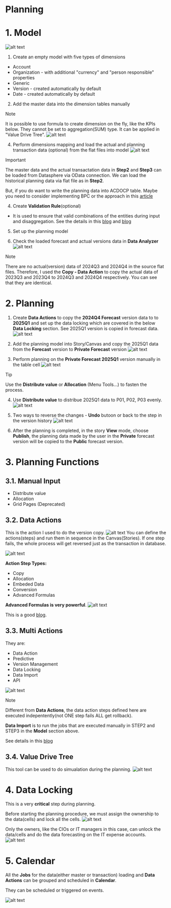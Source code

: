 # Planning

# 1. Model

![alt text](/SAC/Planning/images/PM1.png)

1. Create an empty model with five types of dimensions

- Account
- Organization - with additional "currency" and "person responsible" properties
- Generic
- Version - created automatically by default
- Date - created automatically by default

2. Add the master data into the dimension tables manually

> [!Note]
> It is possible to use formula to create dimension on the fly, like the KPIs below. They cannot be set to aggregation(SUM) type. It can be applied in "Value Drive Tree". 
![alt text](/SAC/Planning/images/FM1.png)

4. Perform dimensions mapping and load the actual and planning transaction data (optional) from the flat files into model
![alt text](/SAC/Planning/images/PM2.png)

> [!Important]
> The master data and the actual transactation data in **Step2** and **Step3** can be loaded from Datasphere via OData connection. We can load the historical planning data via flat file as in **Step2**.
>
> But, if you do want to write the planning data into ACDOCP table. Maybe you need to consider implementing BPC or the approach in this [article](https://www.linkedin.com/pulse/exporting-sac-planning-data-sap-s4-hana-aricordconsultinglimited-je1ie/)

4. Create **Validation Rule**(optional)
   
- It is used to ensure that valid combinations of the entities during input and disaggregation. See the details in this [blog](https://community.sap.com/t5/technology-blogs-by-members/sap-analytics-cloud-planning-validation-rules/ba-p/13475166)
 and [blog](https://community.sap.com/t5/technology-blogs-by-sap/dimension-combination-rule-in-sac/ba-p/13456596)
5. Set up the planning model

6. Check the loaded forecast and actual versions data in **Data Analyzer**
![alt text](/SAC/Planning/images/PM3.png)

> [!Note]
> There are no actual(version) data of 2024Q3 and 2024Q4 in the source flat files.
> Therefore, I used the **Copy - Data Action** to copy the actual data of 2023Q3 and 2023Q4 to 2024Q3 and 2024Q4 respectively. You can see that they are identical.

# 2. Planning 
1. Create **Data Actions** to copy the **2024Q4 Forecast** version data to to **2025Q1** and set up the data locking which are covered in the below **Data Locking** section. See 2025Q1 version is copied in forecast data.
![alt text](/SAC/Planning/images/DP1.png)

2. Add the planning model into Story/Canvas and copy the 2025Q1 data from the **Forecast** version to **Private Forecast** version
![alt text](/SAC/Planning/images/DP3.png)

3. Perform planning on the **Private Forecast 2025Q1** version manually in the table cell
![alt text](/SAC/Planning/images/DP4.png)

> [!Tip]
> Use the **Distribute value** or **Allocation** (Menu Tools...) to fasten the process.

4. Use **Distribute value** to distribue 2025Q1 data to P01, P02, P03 evenly.
![alt text](/SAC/Planning/images/DP5_Dist.png)

5. Two ways to reverse the changes - **Undo** butoon or back to the step in the version history
![alt text](/SAC/Planning/images/DP6_Rev.png)

6. After the planning is completed, in the story **View** mode, choose **Publish**, the planning data made by the user in the **Private** forecast version will be copied to the **Public** forecast version.
 
# 3. Planning Functions

## 3.1. Manual Input
- Distribute value
- Allocation
- Grid Pages (Deprecated)

## 3.2. Data Actions

This is the action I used to do the version copy.
![alt text](/SAC/Planning/images/DA1.png)
You can define the actions(steps) and run them in sequence in the Canvas(Stories). If one step fails, the whole process will get reversed just as the transaction in database.

![alt text](/SAC/Planning/images/DA2.png)

**Action Step Types:**
- Copy
- Allocation
- Embeded Data
- Conversion
- Advanced Formulas

**Advanced Formulas is very powerful**.
![alt text](/SAC/Planning/images/DA3.png) 

This is a good [blog](https://community.sap.com/t5/technology-blogs-by-sap/sap-analytics-cloud-for-planning-optimizing-calculations/ba-p/13459349).

## 3.3. Multi Actions

They are:
- Data Action
- Predictive
- Version Management
- Data Locking
- Data Import
- API

![alt text](/SAC/Planning/images/MA1.png)

> [!Note]
> Different from **Data Actions**, the data action steps defined here are executed indepentently(not ONE step fails ALL get rollback).
>
> **Data Import** is to run the jobs that are executed manually in STEP2 and STEP3 in the **Model** section above.

See details in this [blog](https://assets.sapanalytics.cloud/production/help/help-release/en/a8435da6970041d2beb3299cdcff7026.html#loioa8435da6970041d2beb3299cdcff7026)

## 3.4. Value Drive Tree
This tool can be used to do simualation during the planning.
![alt text](/SAC/Planning/images/VDT.png)

# 4. Data Locking
This is a very **critical** step during planning. 

Before starting the planning procedure, we must assign the ownership to the data(cells) and lock all the cells.
![alt text](/SAC/Planning/images/LOCK1.png)

Only the owners, like the CIOs or IT managers in this case, can unlock the data/cells and do the data forecasting on the IT expense accounts.
![alt text](/SAC/Planning/images/LOCK2.png)

# 5. Calendar
All the **Jobs** for the data(either master or transaction) loading and **Data Actions** can be grouped and scheduled in **Calendar**.

They can be scheduled or triggered on events.

![alt text](/SAC/Planning/images/C1.png)
